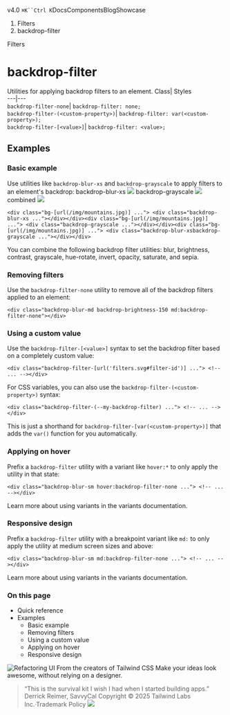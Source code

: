 v4.0
`⌘K``Ctrl K`DocsComponentsBlogShowcase
  1. Filters
  2. backdrop-filter


Filters
# backdrop-filter
Utilities for applying backdrop filters to an element.
Class| Styles  
---|---  
`backdrop-filter-none`| `backdrop-filter: none;`  
`backdrop-filter-(<custom-property>)`| `backdrop-filter: var(<custom-property>);`  
`backdrop-filter-[<value>]`| `backdrop-filter: <value>;`  
## Examples
### Basic example
Use utilities like `backdrop-blur-xs` and `backdrop-grayscale` to apply filters to an element's backdrop:
backdrop-blur-xs
![](https://images.unsplash.com/photo-1554629947-334ff61d85dc?ixid=MnwxMjA3fDB8MHxwaG90by1wYWdlfHx8fGVufDB8fHx8&ixlib=rb-1.2.1&auto=format&fit=crop&w=1000&h=1000&q=90)
backdrop-grayscale
![](https://images.unsplash.com/photo-1554629947-334ff61d85dc?ixid=MnwxMjA3fDB8MHxwaG90by1wYWdlfHx8fGVufDB8fHx8&ixlib=rb-1.2.1&auto=format&fit=crop&w=1000&h=1000&q=90)
combined
![](https://images.unsplash.com/photo-1554629947-334ff61d85dc?ixid=MnwxMjA3fDB8MHxwaG90by1wYWdlfHx8fGVufDB8fHx8&ixlib=rb-1.2.1&auto=format&fit=crop&w=1000&h=1000&q=90)
```
<div class="bg-[url(/img/mountains.jpg)] ..."> <div class="backdrop-blur-xs ..."></div></div><div class="bg-[url(/img/mountains.jpg)] ..."> <div class="backdrop-grayscale ..."></div></div><div class="bg-[url(/img/mountains.jpg)] ..."> <div class="backdrop-blur-xsbackdrop-grayscale ..."></div></div>
```

You can combine the following backdrop filter utilities: blur, brightness, contrast, grayscale, hue-rotate, invert, opacity, saturate, and sepia.
### Removing filters
Use the `backdrop-filter-none` utility to remove all of the backdrop filters applied to an element:
```
<div class="backdrop-blur-md backdrop-brightness-150 md:backdrop-filter-none"></div>
```

### Using a custom value
Use the `backdrop-filter-[<value>]` syntax to set the backdrop filter based on a completely custom value:
```
<div class="backdrop-filter-[url('filters.svg#filter-id')] ..."> <!-- ... --></div>
```

For CSS variables, you can also use the `backdrop-filter-(<custom-property>)` syntax:
```
<div class="backdrop-filter-(--my-backdrop-filter) ..."> <!-- ... --></div>
```

This is just a shorthand for `backdrop-filter-[var(<custom-property>)]` that adds the `var()` function for you automatically.
### Applying on hover
Prefix a `backdrop-filter` utility with a variant like `hover:*` to only apply the utility in that state:
```
<div class="backdrop-blur-sm hover:backdrop-filter-none ..."> <!-- ... --></div>
```

Learn more about using variants in the variants documentation.
### Responsive design
Prefix a `backdrop-filter` utility with a breakpoint variant like `md:` to only apply the utility at medium screen sizes and above:
```
<div class="backdrop-blur-sm md:backdrop-filter-none ..."> <!-- ... --></div>
```

Learn more about using variants in the variants documentation.
### On this page
  * Quick reference
  * Examples
    * Basic example
    * Removing filters
    * Using a custom value
    * Applying on hover
    * Responsive design


![Refactoring UI](https://tailwindcss.com/_next/image?url=%2F_next%2Fstatic%2Fmedia%2Fbook-promo.27d91093.png&w=256&q=75)
From the creators of Tailwind CSS
Make your ideas look awesome, without relying on a designer.
> “This is the survival kit I wish I had when I started building apps.”
> Derrick Reimer, SavvyCal
Copyright © 2025 Tailwind Labs Inc.·Trademark Policy
![](https://cdn.usefathom.com/?h=https%3A%2F%2Ftailwindcss.com&p=%2Fdocs%2Fbackdrop-filter&r=&sid=PMFMDJGK&qs=%7B%7D&cid=99949577)
